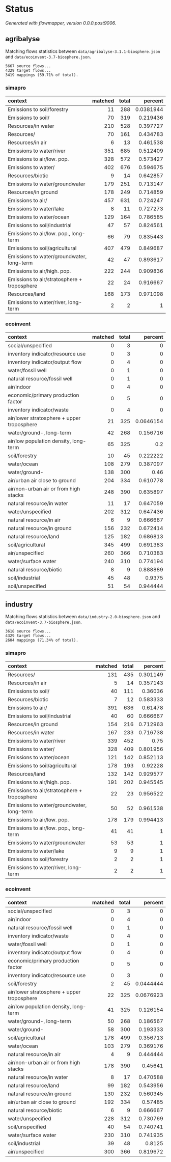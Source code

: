 # Status

*Generated with flowmapper, version 0.0.0.post9006.*

## agribalyse

Matching flows statistics between `data/agribalyse-3.1.1-biosphere.json`
and `data/ecoinvent-3.7-biosphere.json`.

    5667 source flows...
    4329 target flows...
    3419 mappings (59.71% of total).

### simapro

| context                                     | matched | total |   percent |
|:--------------------------------------------|--------:|------:|----------:|
| Emissions to soil/forestry                  |      11 |   288 | 0.0381944 |
| Emissions to soil/                          |      70 |   319 |  0.219436 |
| Resources/in water                          |     210 |   528 |  0.397727 |
| Resources/                                  |      70 |   161 |  0.434783 |
| Resources/in air                            |       6 |    13 |  0.461538 |
| Emissions to water/river                    |     351 |   685 |  0.512409 |
| Emissions to air/low. pop.                  |     328 |   572 |  0.573427 |
| Emissions to water/                         |     402 |   676 |  0.594675 |
| Resources/biotic                            |       9 |    14 |  0.642857 |
| Emissions to water/groundwater              |     179 |   251 |  0.713147 |
| Resources/in ground                         |     178 |   249 |  0.714859 |
| Emissions to air/                           |     457 |   631 |  0.724247 |
| Emissions to water/lake                     |       8 |    11 |  0.727273 |
| Emissions to water/ocean                    |     129 |   164 |  0.786585 |
| Emissions to soil/industrial                |      47 |    57 |  0.824561 |
| Emissions to air/low. pop., long-term       |      66 |    79 |  0.835443 |
| Emissions to soil/agricultural              |     407 |   479 |  0.849687 |
| Emissions to water/groundwater, long-term   |      42 |    47 |  0.893617 |
| Emissions to air/high. pop.                 |     222 |   244 |  0.909836 |
| Emissions to air/stratosphere + troposphere |      22 |    24 |  0.916667 |
| Resources/land                              |     168 |   173 |  0.971098 |
| Emissions to water/river, long-term         |       2 |     2 |         1 |

### ecoinvent

| context                                    | matched | total |   percent |
|:-------------------------------------------|--------:|------:|----------:|
| social/unspecified                         |       0 |     3 |         0 |
| inventory indicator/resource use           |       0 |     3 |         0 |
| inventory indicator/output flow            |       0 |     4 |         0 |
| water/fossil well                          |       0 |     1 |         0 |
| natural resource/fossil well               |       0 |     1 |         0 |
| air/indoor                                 |       0 |     4 |         0 |
| economic/primary production factor         |       0 |     5 |         0 |
| inventory indicator/waste                  |       0 |     4 |         0 |
| air/lower stratosphere + upper troposphere |      21 |   325 | 0.0646154 |
| water/ground-, long-term                   |      42 |   268 |  0.156716 |
| air/low population density, long-term      |      65 |   325 |       0.2 |
| soil/forestry                              |      10 |    45 |  0.222222 |
| water/ocean                                |     108 |   279 |  0.387097 |
| water/ground-                              |     138 |   300 |      0.46 |
| air/urban air close to ground              |     204 |   334 |  0.610778 |
| air/non-urban air or from high stacks      |     248 |   390 |  0.635897 |
| natural resource/in water                  |      11 |    17 |  0.647059 |
| water/unspecified                          |     202 |   312 |  0.647436 |
| natural resource/in air                    |       6 |     9 |  0.666667 |
| natural resource/in ground                 |     156 |   232 |  0.672414 |
| natural resource/land                      |     125 |   182 |  0.686813 |
| soil/agricultural                          |     345 |   499 |  0.691383 |
| air/unspecified                            |     260 |   366 |  0.710383 |
| water/surface water                        |     240 |   310 |  0.774194 |
| natural resource/biotic                    |       8 |     9 |  0.888889 |
| soil/industrial                            |      45 |    48 |    0.9375 |
| soil/unspecified                           |      51 |    54 |  0.944444 |

## industry

Matching flows statistics between `data/industry-2.0-biosphere.json` and
`data/ecoinvent-3.7-biosphere.json`.

    3618 source flows...
    4329 target flows...
    2604 mappings (71.34% of total).

### simapro

| context                                     | matched | total |  percent |
|:--------------------------------------------|--------:|------:|---------:|
| Resources/                                  |     131 |   435 | 0.301149 |
| Resources/in air                            |       5 |    14 | 0.357143 |
| Emissions to soil/                          |      40 |   111 |  0.36036 |
| Resources/biotic                            |       7 |    12 | 0.583333 |
| Emissions to air/                           |     391 |   636 |  0.61478 |
| Emissions to soil/industrial                |      40 |    60 | 0.666667 |
| Resources/in ground                         |     154 |   216 | 0.712963 |
| Resources/in water                          |     167 |   233 | 0.716738 |
| Emissions to water/river                    |     339 |   452 |     0.75 |
| Emissions to water/                         |     328 |   409 | 0.801956 |
| Emissions to water/ocean                    |     121 |   142 | 0.852113 |
| Emissions to soil/agricultural              |     178 |   193 |  0.92228 |
| Resources/land                              |     132 |   142 | 0.929577 |
| Emissions to air/high. pop.                 |     191 |   202 | 0.945545 |
| Emissions to air/stratosphere + troposphere |      22 |    23 | 0.956522 |
| Emissions to water/groundwater, long-term   |      50 |    52 | 0.961538 |
| Emissions to air/low. pop.                  |     178 |   179 | 0.994413 |
| Emissions to air/low. pop., long-term       |      41 |    41 |        1 |
| Emissions to water/groundwater              |      53 |    53 |        1 |
| Emissions to water/lake                     |       9 |     9 |        1 |
| Emissions to soil/forestry                  |       2 |     2 |        1 |
| Emissions to water/river, long-term         |       2 |     2 |        1 |

### ecoinvent

| context                                    | matched | total |   percent |
|:-------------------------------------------|--------:|------:|----------:|
| social/unspecified                         |       0 |     3 |         0 |
| air/indoor                                 |       0 |     4 |         0 |
| natural resource/fossil well               |       0 |     1 |         0 |
| inventory indicator/waste                  |       0 |     4 |         0 |
| water/fossil well                          |       0 |     1 |         0 |
| inventory indicator/output flow            |       0 |     4 |         0 |
| economic/primary production factor         |       0 |     5 |         0 |
| inventory indicator/resource use           |       0 |     3 |         0 |
| soil/forestry                              |       2 |    45 | 0.0444444 |
| air/lower stratosphere + upper troposphere |      22 |   325 | 0.0676923 |
| air/low population density, long-term      |      41 |   325 |  0.126154 |
| water/ground-, long-term                   |      50 |   268 |  0.186567 |
| water/ground-                              |      58 |   300 |  0.193333 |
| soil/agricultural                          |     178 |   499 |  0.356713 |
| water/ocean                                |     103 |   279 |  0.369176 |
| natural resource/in air                    |       4 |     9 |  0.444444 |
| air/non-urban air or from high stacks      |     178 |   390 |   0.45641 |
| natural resource/in water                  |       8 |    17 |  0.470588 |
| natural resource/land                      |      99 |   182 |  0.543956 |
| natural resource/in ground                 |     130 |   232 |  0.560345 |
| air/urban air close to ground              |     192 |   334 |   0.57485 |
| natural resource/biotic                    |       6 |     9 |  0.666667 |
| water/unspecified                          |     228 |   312 |  0.730769 |
| soil/unspecified                           |      40 |    54 |  0.740741 |
| water/surface water                        |     230 |   310 |  0.741935 |
| soil/industrial                            |      39 |    48 |    0.8125 |
| air/unspecified                            |     300 |   366 |  0.819672 |
